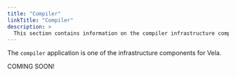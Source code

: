 ```yaml
---
title: "Compiler"
linkTitle: "Compiler"
description: >
  This section contains information on the compiler infrastructure component.
---
```


The `compiler` application is one of the infrastructure components for Vela.

COMING SOON!

